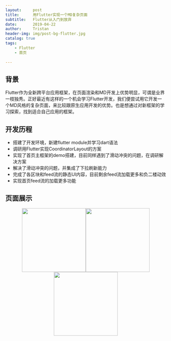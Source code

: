 ```yaml
---
layout:     post
title:      用Flutter实现一个MD复杂页面
subtitle:   Flutter从入门到放弃
date:       2019-04-22
author:     Tristan
header-img: img/post-bg-flutter.jpg
catalog: true
tags:
    - Flutter
    - 首页
    
---
```


## 背景
Flutter作为全新跨平台应用框架，在页面渲染和MD开发上优势明显，可谓是业界一枝独秀。正好最近有这样的一个机会学习Flutter开发，我们便尝试用它开发一个MD风格的复杂页面，来比较跟原生应用开发的优势。也是想通过对新框架的学习探索，找到适合自己应用的框架。

## 开发历程
- 搭建了开发环境，新建flutter module并学习dart语法
- 调研用Flutter实现CoordinatorLayout的方案
- 实现了首页主框架的demo搭建，目前同样遇到了滑动冲突的问题，在调研解决方案
- 解决了滑动冲突的问题，并集成了下拉刷新能力
- 完成了各区块和feed流的静态UI内容，目前剩余feed流加载更多和负二楼动效
- 实现首页feed流的加载更多功能

## 页面展示
<center class="half">
    <img src="https://github.com/tristanzeng/tristanzeng.github.io/blob/master/img/post-flutter-1.jpeg" width="200"/><img src="https://github.com/tristanzeng/tristanzeng.github.io/blob/master/img/post-flutter-2.jpeg" width="200"/><img src="https://github.com/tristanzeng/tristanzeng.github.io/blob/master/img/post-flutter-3.jpeg" width="200"/>
</center>
